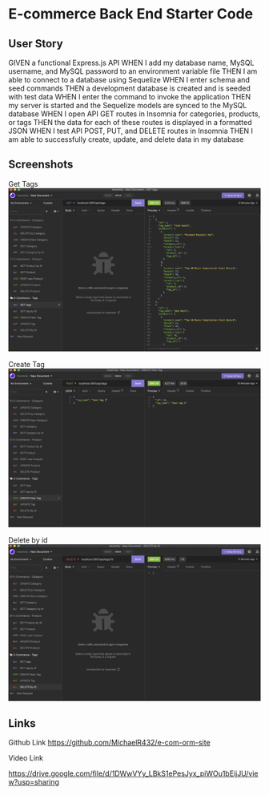 # E-commerce Back End Starter Code

## User Story

GIVEN a functional Express.js API
WHEN I add my database name, MySQL username, and MySQL password to an environment variable file
THEN I am able to connect to a database using Sequelize
WHEN I enter schema and seed commands
THEN a development database is created and is seeded with test data
WHEN I enter the command to invoke the application
THEN my server is started and the Sequelize models are synced to the MySQL database
WHEN I open API GET routes in Insomnia for categories, products, or tags
THEN the data for each of these routes is displayed in a formatted JSON
WHEN I test API POST, PUT, and DELETE routes in Insomnia
THEN I am able to successfully create, update, and delete data in my database

## Screenshots

Get Tags
![screenshot](/images/ss1.png)

Create Tag
![screenshot](/images/ss2.png)

Delete by id
![screenshot](/images/ss3.png)

## Links

Github Link
https://github.com/MichaelR432/e-com-orm-site

Video Link

https://drive.google.com/file/d/1DWwVYy_LBkS1ePesJyx_piWOu1bEijJU/view?usp=sharing
